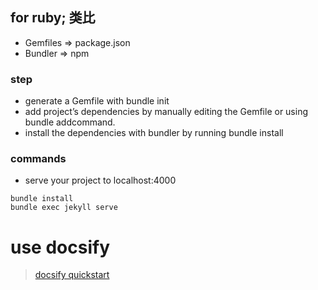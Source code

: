 ## for ruby; 类比
- Gemfiles => package.json
- Bundler => npm

### step
- generate a Gemfile with bundle init
- add project’s dependencies by manually editing the Gemfile or using bundle addcommand.
- install the dependencies with bundler by running bundle install

### commands
- serve your project to localhost:4000
```
bundle install
bundle exec jekyll serve
```

# use docsify
> [docsify quickstart](https://docsify.js.org/#/quickstart)
